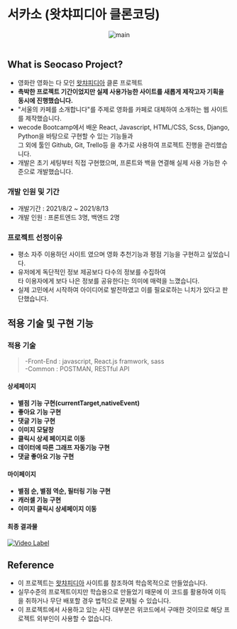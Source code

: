 # 서카소 (왓챠피디아 클론코딩)

<div align="center"> 
  <img alt="main" src="https://user-images.githubusercontent.com/79290170/129485664-93e1dafe-f31e-4baa-8ea8-eab834306aaa.png">
  <br>
  <br>
</div>

## What is Seocaso Project?

- 영화란 영화는 다 모인 [왓챠피디아](https://www.watchapedia.com/) 클론 프로젝트
- **촉박한 프로젝트 기간이었지만 실제 사용가능한 사이트를 새롭게 제작고자 기획을 동시에 진행했습니다.**
- "서울의 카페를 소개합니다"를 주제로 영화를 카페로 대체하여 소개하는 웹 사이트를 제작했습니다.
- wecode Bootcamp에서 배운 React, Javascript, HTML/CSS, Scss, Django, Python을 바탕으로 구현할 수 있는 기능들과<br>
  그 외에 툴인 Github, Git, Trello등 을 추가로 사용하여 프로젝트 진행을 관리했습니다.
- 개발은 초기 세팅부터 직접 구현했으며, 프론트와 백을 연결해 실제 사용 가능한 수준으로 개발했습니다.

### 개발 인원 및 기간

- 개발기간 : 2021/8/2 ~ 2021/8/13
- 개발 인원 : 프론트엔드 3명, 백엔드 2명

### 프로젝트 선정이유

- 평소 자주 이용하던 사이트 였으며 영화 추천기능과 평점 기능을 구현하고 싶었습니다.
- 유저에게 독단적인 정보 제공보다 다수의 정보를 수집하여<br>타 이용자에게 보다 나은 정보를 공유한다는 의미에 매력을 느꼈습니다.
- 실제 고민에서 시작하여 아이디어로 발전하였고 이를 필요로하는 니치가 있다고 판단했습니다.

## 적용 기술 및 구현 기능

### 적용 기술

> -Front-End : javascript, React.js framwork, sass<br>
> -Common : POSTMAN, RESTful API

#### 상세페이지

- **별점 기능 구현(currentTarget,nativeEvent)**
- **좋아요 기능 구현**
- **댓글 기능 구현**
- **이미지 모달창**
- **클릭시 상세 페이지로 이동**
- **데이터에 따른 그래프 자동기능 구현**
- **댓글 좋아요 기능 구현**

#### 마이페이지

- **별점 순, 별점 역순, 필터링 기능 구현**
- **캐러셀 기능 구현**
- **이미지 클릭시 상세페이지 이동**

#### 최종 결과물

  [![Video Label](http://img.youtube.com/vi/V38oqwMjnoI/0.jpg)](https://youtu.be/V38oqwMjnoI)

## Reference

- 이 프로젝트는 [왓챠피디아](https://www.watchapedia.com/) 사이트를 참조하여 학습목적으로 만들었습니다.
- 실무수준의 프로젝트이지만 학습용으로 만들었기 때문에 이 코드를 활용하여 이득을 취하거나 무단 배포할 경우 법적으로 문제될 수 있습니다.
- 이 프로젝트에서 사용하고 있는 사진 대부분은 위코드에서 구매한 것이므로 해당 프로젝트 외부인이 사용할 수 없습니다.
